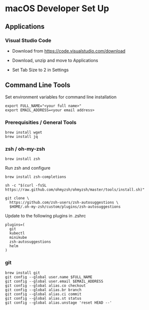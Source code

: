 # macOS Developer Set Up

## Applications

### Visual Studio Code

* Download from https://code.visualstudio.com/download

* Download, unzip and move to Applications

* Set Tab Size to 2 in Settings

## Command Line Tools

Set environment variables for command line installation

    export FULL_NAME="<your full name>"
    export EMAIL_ADDRESS=<your email address>

### Prerequisities / General Tools

    brew install wget
    brew install jq

### zsh / oh-my-zsh
    
    brew install zsh

 Run zsh and configure

    brew install zsh-completions

    sh -c "$(curl -fsSL https://raw.github.com/ohmyzsh/ohmyzsh/master/tools/install.sh)"

    git clone \
      https://github.com/zsh-users/zsh-autosuggestions \
      $HOME/.oh-my-zsh/custom/plugins/zsh-autosuggestions


Update to the following plugins in .zshrc

    plugins=(
      git
      kubectl
      minikube
      zsh-autosuggestions
      helm
    )

### git

    brew install git
    git config --global user.name $FULL_NAME
    git config --global user.email $EMAIL_ADDRESS
    git config --global alias.co checkout
    git config --global alias.br branch
    git config --global alias.ci commit
    git config --global alias.st status
    git config --global alias.unstage 'reset HEAD --'

